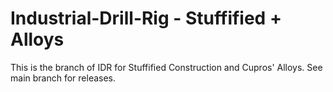 # Industrial-Drill-Rig - Stuffified + Alloys
This is the branch of IDR for Stuffified Construction and Cupros' Alloys. See main branch for releases.